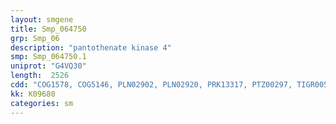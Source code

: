 ```yaml
---
layout: smgene
title: Smp_064750
grp: Smp_06
description: "pantothenate kinase 4"
smp: Smp_064750.1
uniprot: "G4VQ30"
length:  2526
cdd: "COG1578, COG5146, PLN02902, PLN02920, PRK13317, PTZ00297, TIGR00555, cl15397, cl17037, pfam01937, pfam03630"
kk: K09680
categories: sm
---
```

